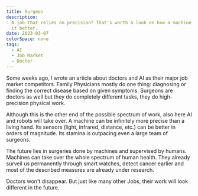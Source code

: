 ```yaml
---
title: Surgeon
description:
  A job that relies on precision? That's worth a look on how a machine could do
  it better.
date: 2023-03-07
colorSpace: none
tags:
  - AI
  - Job Market
  - Doctor
---
```


Some weeks ago, I wrote an article about doctors and AI as their major job
market competitors. Family Physicians mostly do one thing: diagnosing or finding
the correct disease based on given symptoms. Surgeons are doctors as well but
they do completely different tasks, they do high-precision physical work.

Although this is the other end of the possible spectrum of work, also here AI
and robots will take over. A machine can be infinitely more precise than a
living hand. Its sensors (light, infrared, distance, etc.) can be better in
orders of magnitude. Its stamina is outpacing even a large team of surgeons.

The future lies in surgeries done by machines and supervised by humans. Machines
can take over the whole spectrum of human health. They already surveil us
permanently through smart watches, detect cancer earlier and most of the
described measures are already under research.

Doctors won't disappear. But just like many other Jobs, their work will look
different in the future.
